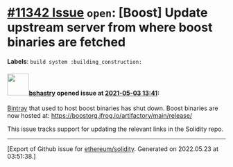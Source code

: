 # [\#11342 Issue](https://github.com/ethereum/solidity/issues/11342) `open`: [Boost] Update upstream server from where boost binaries are fetched
**Labels**: `build system :building_construction:`


#### <img src="https://avatars.githubusercontent.com/u/2388185?v=4" width="50">[bshastry](https://github.com/bshastry) opened issue at [2021-05-03 13:41](https://github.com/ethereum/solidity/issues/11342):

[Bintray](https://lists.boost.org/Archives/boost/2021/04/251458.php) that used to host boost binaries has shut down. Boost binaries are now hosted at: https://boostorg.jfrog.io/artifactory/main/release/

This issue tracks support for updating the relevant links in the Solidity repo.




-------------------------------------------------------------------------------



[Export of Github issue for [ethereum/solidity](https://github.com/ethereum/solidity). Generated on 2022.05.23 at 03:51:38.]
